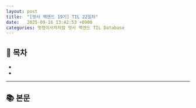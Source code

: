 ```yaml
---
layout: post
title:  "[멋사 백엔드 19기] TIL 22일차"
date:   2025-09-16 13:42:53 +0900
categories: 멋쟁이사자처럼 멋사 백엔드 TIL Database
---
```


<!--more-->

## 📂 목차
- []()
- []()

---

## 📚 본문


